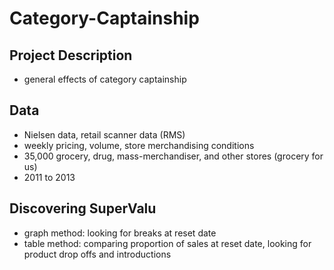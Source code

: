 # Category-Captainship

## Project Description
* general effects of category captainship 


## Data 
* Nielsen data, retail scanner data (RMS)
* weekly pricing, volume, store merchandising conditions 
* 35,000 grocery, drug, mass-merchandiser, and other stores (grocery for us)
* 2011 to 2013 




## Discovering SuperValu 
* graph method: looking for breaks at reset date 
* table method: comparing proportion of sales at reset date, looking for product drop offs and introductions 
